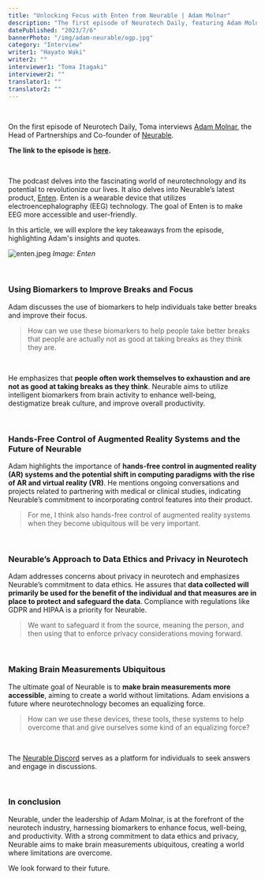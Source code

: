 ```yaml
---
title: "Unlocking Focus with Enten from Neurable | Adam Molnar"
description: "The first episode of Neurotech Daily, featuring Adam Molnar, co-founder and head of business at Neurable."
datePublished: "2023/7/6"
bannerPhoto: "/img/adam-neurable/ogp.jpg"
category: "Interview"
writer1: "Hayato Waki"
writer2: ""
interviewer1: "Toma Itagaki"
interviewer2: ""
translator1: ""
translator2: ""
---
```


&nbsp;

On the first episode of Neurotech Daily, Toma interviews [Adam Molnar](https://www.linkedin.com/in/adammolnar1/), the Head of Partnerships and Co-founder of [Neurable](https://neurable.com/).

**The link to the episode is [here](https://podcasters.spotify.com/pod/show/neurotechjp/episodes/1--Unlocking-Focus-with-Enten-from-Neurable--Adam-Molnar-e1n3968).**

&nbsp;

The podcast delves into the fascinating world of neurotechnology and its potential to revolutionize our lives. It also delves into Neurable’s latest product, [Enten](https://neurable.com/headphones). Enten is a wearable device that utilizes electroencephalography (EEG) technology. The goal of Enten is to make EEG more accessible and user-friendly.

In this article, we will explore the key takeaways from the episode, highlighting Adam's insights and quotes.

![enten.jpeg](https://neurotechjp.com/img/adam-neurable/enten.jpeg)
_Image: Enten_

&nbsp;

### Using Biomarkers to Improve Breaks and Focus

Adam discusses the use of biomarkers to help individuals take better breaks and improve their focus.

> How can we use these biomarkers to help people take better breaks that people are actually not as good at taking breaks as they think they are.

&nbsp;

He emphasizes that **people often work themselves to exhaustion and are not as good at taking breaks as they think**. Neurable aims to utilize intelligent biomarkers from brain activity to enhance well-being, destigmatize break culture, and improve overall productivity.

&nbsp;

### Hands-Free Control of Augmented Reality Systems and the Future of Neurable

Adam highlights the importance of **hands-free control in augmented reality (AR) systems and the potential shift in computing paradigms with the rise of AR and virtual reality (VR)**. He mentions ongoing conversations and projects related to partnering with medical or clinical studies, indicating Neurable’s commitment to incorporating control features into their product.

> For me, I think also hands-free control of augmented reality systems when they become ubiquitous will be very important.

&nbsp;

### Neurable’s Approach to Data Ethics and Privacy in Neurotech

Adam addresses concerns about privacy in neurotech and emphasizes Neurable’s commitment to data ethics. He assures that **data collected will primarily be used for the benefit of the individual and that measures are in place to protect and safeguard the data**. Compliance with regulations like GDPR and HIPAA is a priority for Neurable.

> We want to safeguard it from the source, meaning the person, and then using that to enforce privacy considerations moving forward.

&nbsp;

### Making Brain Measurements Ubiquitous

The ultimate goal of Neurable is to **make brain measurements more accessible**, aiming to create a world without limitations. Adam envisions a future where neurotechnology becomes an equalizing force.

> How can we use these devices, these tools, these systems to help overcome that and give ourselves some kind of an equalizing force?

&nbsp;

The [Neurable Discord](https://discord.gg/RPK4ABm) serves as a platform for individuals to seek answers and engage in discussions.

&nbsp;

### In conclusion

Neurable, under the leadership of Adam Molnar, is at the forefront of the neurotech industry, harnessing biomarkers to enhance focus, well-being, and productivity. With a strong commitment to data ethics and privacy, Neurable aims to make brain measurements ubiquitous, creating a world where limitations are overcome.

We look forward to their future.
